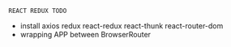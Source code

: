 `REACT REDUX TODO`
 - install axios redux react-redux react-thunk react-router-dom
 -  wrapping APP between BrowserRouter